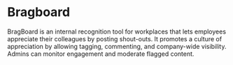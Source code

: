 # Bragboard
BragBoard is an internal recognition tool for workplaces that lets employees appreciate their colleagues by posting shout-outs. It promotes a culture of appreciation by allowing tagging, commenting, and company-wide visibility. Admins can monitor engagement and moderate flagged content.
